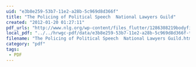 ```yaml
---
uid: "e3b8e259-53b7-11e2-a28b-5c969d8d366f"
title: "The Policing of Political Speech  National Lawyers Guild"
created: "2012-01-20 01:27:11"
pdf_urls: "http://www.nlg.org/wp-content/files_flutter/1286308219bodyfinal.pdf"
local_pdf: "../../hrwgc-pdf/data/e3b8e259-53b7-11e2-a28b-5c969d8d366f-the-policing-of-political-speech-national-lawyers-guild.pdf"
filename: "The Policing of Political Speech  National Lawyers Guild.html"
category: "pdf"
tags: 
 - PDF
---
```

